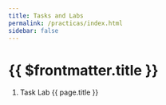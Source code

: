 ```yaml
---
title: Tasks and Labs
permalink: /practicas/index.html
sidebar: false
---
```


<script>
    const path= require('path');
    export default { 
        data() {
            return {
                path: path,
                currentMonth: 0,
                page: null,
                date: null,
                class: ''
            }
        },
        methods: {
            getClassLink(page) {
                let prefix = this.$site.base+'clases/';
                let m = /(\d+[/-]\d+[/-]\d+)/.exec(page.relativePath);
                if (m) {
                  return prefix+m[1]+'-leccion';
                }
                else 
                  return null
            },
            getDate(page) {
                return page.date
            }
        },
        computed: {
            labFiles() {
                let pages = this.$site.pages;           
                let labs =  pages.filter(page => /practicas.[a-z\d]/.test(page.relativePath)); // Ignore files starting for uppercase as README.md
                return labs.sort((a,b) => Number(a.frontmatter.order) - Number(b.frontmatter.order));
            }, 
        }
    }
</script>

# {{ $frontmatter.title }}

<ol>        
    <li v-for="page in labFiles"> 
        <span v-if="page.frontmatter.kind == 'task'">Task</span>
        <span v-else>Lab</span>
        <a :href="path.basename(page.path)">{{ page.title }}</a> 
    </li>
</ol>

